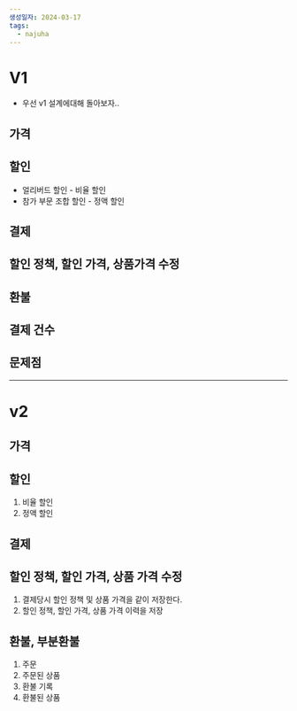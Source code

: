 ```yaml
---
생성일자: 2024-03-17
tags:
  - najuha
---
```


# V1
- 우선 v1 설계에대해 돌아보자..

## 가격

## 할인
- 얼리버드 할인 - 비율 할인
- 참가 부문 조합 할인 - 정액 할인

## 결제

## 할인 정책, 할인 가격, 상품가격 수정

## 환불

## 결제 건수

## 문제점



---
# v2

## 가격

## 할인

1. 비율 할인
2. 정액 할인

## 결제

## 할인 정책, 할인 가격, 상품 가격 수정
1. 결제당시 할인 정책 및 상품 가격을 같이 저장한다.
2. 할인 정책, 할인 가격, 상품 가격 이력을 저장

## 환불, 부분환불 
1. 주문
2. 주문된 상품
3. 환불 기록
4. 환불된 상품

